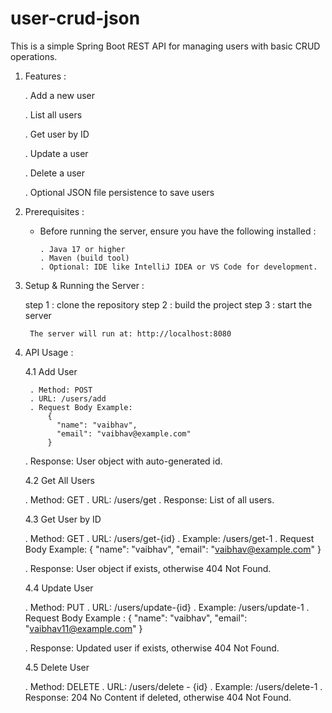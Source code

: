 # user-crud-json

This is a simple Spring Boot REST API for managing users with basic CRUD operations. 


1. Features :

     . Add a new user

     . List all users

     . Get user by ID

     . Update a user

     . Delete a user

     . Optional JSON file persistence to save users


2. Prerequisites :

     * Before running the server, ensure you have the following installed :

           . Java 17 or higher
           . Maven (build tool)
           . Optional: IDE like IntelliJ IDEA or VS Code for development.


3. Setup & Running the Server :

     step 1 : clone the repository
     step 2 : build the project
     step 3 : start the server

        The server will run at: http://localhost:8080


4. API Usage :

    4.1 Add User
   
        . Method: POST
        . URL: /users/add
        . Request Body Example:
            {
              "name": "vaibhav",
              "email": "vaibhav@example.com"
            }
   
      . Response: User object with auto-generated id.


   4.2 Get All Users

      . Method: GET
      . URL: /users/get
      . Response: List of all users.


   4.3 Get User by ID

      . Method: GET
      . URL: /users/get-{id}
      . Example: /users/get-1
      . Request Body Example:
             {
              "name": "vaibhav",
              "email": "vaibhav@example.com"
            }
   
      . Response: User object if exists, otherwise 404 Not Found.


   4.4 Update User

      . Method: PUT
      . URL: /users/update-{id}
      . Example: /users/update-1
      . Request Body Example :
               {
                 "name": "vaibhav",
                 "email": "vaibhav11@example.com"
               }

      . Response: Updated user if exists, otherwise 404 Not Found.


   4.5 Delete User

      . Method: DELETE
      . URL: /users/delete - {id}
      . Example: /users/delete-1
      . Response: 204 No Content if deleted, otherwise 404 Not Found.
   
       





     
   

          



   
   
